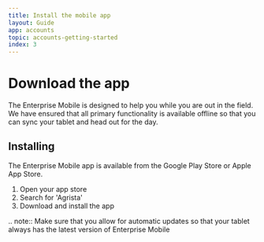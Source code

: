 ```yaml
---
title: Install the mobile app
layout: Guide
app: accounts
topic: accounts-getting-started
index: 3
---
```

# Download the app

The Enterprise Mobile is designed to help you while you are out in the field. We have ensured that all primary functionality is available offline so that you can sync your tablet and head out for the day.

## Installing

The Enterprise Mobile app is available from the Google Play Store or Apple App Store.

1. Open your app store
2. Search for 'Agrista'
3. Download and install the app

.. note:: Make sure that you allow for automatic updates so that your tablet always has the latest version of Enterprise Mobile
